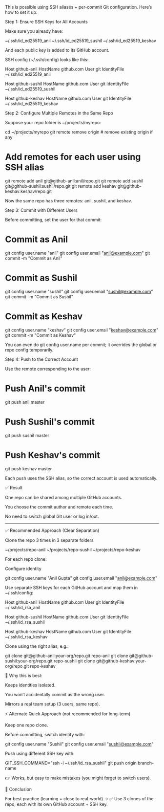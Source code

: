 This is possible using SSH aliases + per-commit Git configuration. Here’s how to set it up:

Step 1: Ensure SSH Keys for All Accounts

Make sure you already have:

~/.ssh/id_ed25519_anil
~/.ssh/id_ed25519_sushil
~/.ssh/id_ed25519_keshav


And each public key is added to its GitHub account.

SSH config (~/.ssh/config) looks like this:

Host github-anil
    HostName github.com
    User git
    IdentityFile ~/.ssh/id_ed25519_anil

Host github-sushil
    HostName github.com
    User git
    IdentityFile ~/.ssh/id_ed25519_sushil

Host github-keshav
    HostName github.com
    User git
    IdentityFile ~/.ssh/id_ed25519_keshav

Step 2: Configure Multiple Remotes in the Same Repo

Suppose your repo folder is ~/projects/myrepo:

cd ~/projects/myrepo
git remote remove origin  # remove existing origin if any

# Add remotes for each user using SSH alias
git remote add anil git@github-anil:anil/repo.git
git remote add sushil git@github-sushil:sushil/repo.git
git remote add keshav git@github-keshav:keshav/repo.git


Now the same repo has three remotes: anil, sushil, and keshav.

Step 3: Commit with Different Users

Before committing, set the user for that commit:

# Commit as Anil
git config user.name "anil"
git config user.email "anil@example.com"
git commit -m "Commit as Anil"

# Commit as Sushil
git config user.name "sushil"
git config user.email "sushil@example.com"
git commit -m "Commit as Sushil"

# Commit as Keshav
git config user.name "keshav"
git config user.email "keshav@example.com"
git commit -m "Commit as Keshav"


You can even do git config user.name per commit; it overrides the global or repo config temporarily.

Step 4: Push to the Correct Account

Use the remote corresponding to the user:

# Push Anil's commit
git push anil master

# Push Sushil's commit
git push sushil master

# Push Keshav's commit
git push keshav master


Each push uses the SSH alias, so the correct account is used automatically.

✅ Result

One repo can be shared among multiple GitHub accounts.

You choose the commit author and remote each time.

No need to switch global Git user or log in/out.

-------------------------------------------------------
✅ Recommended Approach (Clear Separation)

Clone the repo 3 times in 3 separate folders

~/projects/repo-anil
~/projects/repo-sushil
~/projects/repo-keshav


For each repo clone:

Configure identity

git config user.name "Anil Gupta"
git config user.email "anil@example.com"


Use separate SSH keys for each GitHub account and map them in ~/.ssh/config:

Host github-anil
  HostName github.com
  User git
  IdentityFile ~/.ssh/id_rsa_anil

Host github-sushil
  HostName github.com
  User git
  IdentityFile ~/.ssh/id_rsa_sushil

Host github-keshav
  HostName github.com
  User git
  IdentityFile ~/.ssh/id_rsa_keshav


Clone using the right alias, e.g.:

git clone git@github-anil:your-org/repo.git repo-anil
git clone git@github-sushil:your-org/repo.git repo-sushil
git clone git@github-keshav:your-org/repo.git repo-keshav


🔑 Why this is best:

Keeps identities isolated.

You won’t accidentally commit as the wrong user.

Mirrors a real team setup (3 users, same repo).

⚡ Alternate Quick Approach (not recommended for long-term)

Keep one repo clone.

Before committing, switch identity with:

git config user.name "Sushil"
git config user.email "sushil@example.com"


Push using different SSH key with:

GIT_SSH_COMMAND="ssh -i ~/.ssh/id_rsa_sushil" git push origin branch-name


👉 Works, but easy to make mistakes (you might forget to switch users).

🎯 Conclusion

For best practice (learning + close to real-world) →
✅ Use 3 clones of the repo, each with its own GitHub account + SSH key.